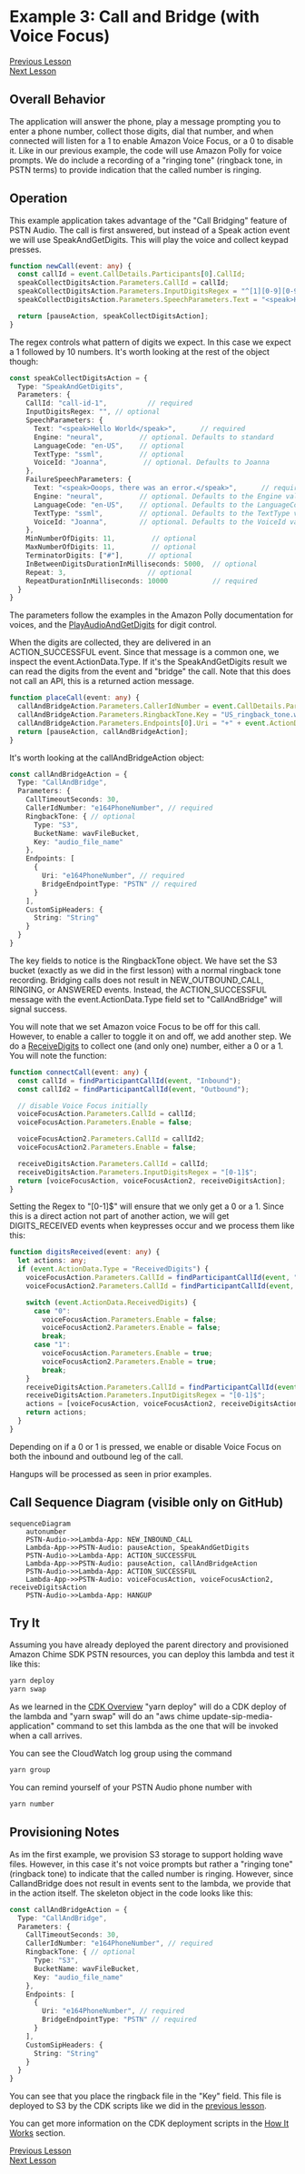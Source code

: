 # Example 3: Call and Bridge (with Voice Focus)

[Previous Lesson](../call-me-back/README.md)  
[Next Lesson](../call-lex-bot/README.md)  

## Overall Behavior

The application will answer the phone, play a message prompting you to enter a phone number, collect those digits, dial that number, and when connected will listen for a 1 to enable Amazon Voice Focus, or a 0 to disable it.  Like in our previous example, the code will use Amazon Polly for voice prompts.  We do include a recording of a "ringing tone" (ringback tone, in PSTN terms) to provide indication that the called number is ringing.
## Operation

This example application takes advantage of the "Call Bridging" feature of PSTN Audio.  The call is first answered, but instead of a Speak action event we will use SpeakAndGetDigits. This will play the voice and collect keypad presses.

```typescript
function newCall(event: any) {
  const callId = event.CallDetails.Participants[0].CallId;
  speakCollectDigitsAction.Parameters.CallId = callId;
  speakCollectDigitsAction.Parameters.InputDigitsRegex = "^[1][0-9][0-9][0-9][0-9][0-9][0-9][0-9][0-9][0-9][0-9]";
  speakCollectDigitsAction.Parameters.SpeechParameters.Text = "<speak>Hello!  Please enter the number you would like to call, starting with a one followed by ten digits</speak>";

  return [pauseAction, speakCollectDigitsAction];
}
```
The regex controls what pattern of digits we expect.  In this case we expect a 1 followed by 10 numbers.  It's worth looking at the rest of the object though:

```typescript
const speakCollectDigitsAction = {
  Type: "SpeakAndGetDigits",
  Parameters: {
    CallId: "call-id-1",          // required
    InputDigitsRegex: "", // optional
    SpeechParameters: {
      Text: "<speak>Hello World</speak>",      // required
      Engine: "neural",         // optional. Defaults to standard
      LanguageCode: "en-US",    // optional
      TextType: "ssml",         // optional
      VoiceId: "Joanna",         // optional. Defaults to Joanna
    },
    FailureSpeechParameters: {
      Text: "<speak>Ooops, there was an error.</speak>",      // required
      Engine: "neural",         // optional. Defaults to the Engine value in SpeechParameters
      LanguageCode: "en-US",    // optional. Defaults to the LanguageCode value in SpeechParameters
      TextType: "ssml",         // optional. Defaults to the TextType value in SpeechParameters
      VoiceId: "Joanna",        // optional. Defaults to the VoiceId value in SpeechParameters
    },
    MinNumberOfDigits: 11,         // optional
    MaxNumberOfDigits: 11,         // optional
    TerminatorDigits: ["#"],      // optional
    InBetweenDigitsDurationInMilliseconds: 5000,  // optional
    Repeat: 3,                    // optional
    RepeatDurationInMilliseconds: 10000           // required
  }
}
```

The parameters follow the examples in the Amazon Polly documentation for voices, and the [PlayAudioAndGetDigits](https://docs.aws.amazon.com/chime/latest/dg/play-audio-get-digits.html) for digit control.

When the digits are collected, they are delivered in an ACTION_SUCCESSFUL event.  Since that message is a common one, we inspect the event.ActionData.Type.  If it's the SpeakAndGetDigits result we can read the digits from the event and "bridge" the call.  Note that this does not call an API, this is a returned action message.

```typescript
function placeCall(event: any) {
  callAndBridgeAction.Parameters.CallerIdNumber = event.CallDetails.Participants[0].From;
  callAndBridgeAction.Parameters.RingbackTone.Key = "US_ringback_tone.wav";
  callAndBridgeAction.Parameters.Endpoints[0].Uri = "+" + event.ActionData.ReceivedDigits;
  return [pauseAction, callAndBridgeAction];
}
```

It's worth looking at the callAndBridgeAction object:
```typescript
const callAndBridgeAction = {
  Type: "CallAndBridge",
  Parameters: {
    CallTimeoutSeconds: 30,
    CallerIdNumber: "e164PhoneNumber", // required
    RingbackTone: { // optional
      Type: "S3",
      BucketName: wavFileBucket,
      Key: "audio_file_name"
    },
    Endpoints: [
      {
        Uri: "e164PhoneNumber", // required
        BridgeEndpointType: "PSTN" // required
      }
    ],
    CustomSipHeaders: {
      String: "String"
    }
  }
}
```

The key fields to notice is the RingbackTone object.  We have set the S3 bucket (exactly as we did in the first lesson) with a normal ringback tone recording.  Bridging calls does not result in NEW_OUTBOUND_CALL, RINGING, or ANSWERED events.  Instead, the ACTION_SUCCESSFUL message with the event.ActionData.Type field set to "CallAndBridge" will signal success.

You will note that we set Amazon voice Focus to be off for this call.  However, to enable a caller to toggle it on and off, we add another step.  We do a [ReceiveDigits](https://docs.aws.amazon.com/chime/latest/dg/listen-to-digits.html) to collect one (and only one) number, either a 0 or a 1.  You will note the function:

```typescript
function connectCall(event: any) {
  const callId = findParticipantCallId(event, "Inbound");
  const callId2 = findParticipantCallId(event, "Outbound");

  // disable Voice Focus initially
  voiceFocusAction.Parameters.CallId = callId;
  voiceFocusAction.Parameters.Enable = false;

  voiceFocusAction2.Parameters.CallId = callId2;
  voiceFocusAction2.Parameters.Enable = false;

  receiveDigitsAction.Parameters.CallId = callId;
  receiveDigitsAction.Parameters.InputDigitsRegex = "[0-1]$";
  return [voiceFocusAction, voiceFocusAction2, receiveDigitsAction];
}
```

Setting the Regex to "[0-1]$" will ensure that we only get a 0 or a 1.  Since this is a direct action not part of another action, we will get DIGITS_RECEIVED events when keypresses occur and we process them like this:

```typescript
function digitsReceived(event: any) {
  let actions: any;
  if (event.ActionData.Type = "ReceivedDigits") {
    voiceFocusAction.Parameters.CallId = findParticipantCallId(event, "Inbound");
    voiceFocusAction2.Parameters.CallId = findParticipantCallId(event, "Outbound");

    switch (event.ActionData.ReceivedDigits) {
      case "0":
        voiceFocusAction.Parameters.Enable = false;
        voiceFocusAction2.Parameters.Enable = false;
        break;
      case "1":
        voiceFocusAction.Parameters.Enable = true;
        voiceFocusAction2.Parameters.Enable = true;
        break;
    }
    receiveDigitsAction.Parameters.CallId = findParticipantCallId(event, "Inbound");
    receiveDigitsAction.Parameters.InputDigitsRegex = "[0-1]$";
    actions = [voiceFocusAction, voiceFocusAction2, receiveDigitsAction];
    return actions;
  }
}
```

Depending on if a 0 or 1 is pressed, we enable or disable Voice Focus on both the inbound and outbound leg of the call.

Hangups will be processed as seen in prior examples.

## Call Sequence Diagram (visible only on GitHub)

```mermaid
sequenceDiagram
    autonumber
    PSTN-Audio->>Lambda-App: NEW_INBOUND_CALL
    Lambda-App->>PSTN-Audio: pauseAction, SpeakAndGetDigits
    PSTN-Audio->>Lambda-App: ACTION_SUCCESSFUL
    Lambda-App->>PSTN-Audio: pauseAction, callAndBridgeAction
    PSTN-Audio->>Lambda-App: ACTION_SUCCESSFUL
    Lambda-App->>PSTN-Audio: voiceFocusAction, voiceFocusAction2, receiveDigitsAction
    PSTN-Audio->>Lambda-App: HANGUP
```

## Try It

Assuming you have already deployed the parent directory and provisioned Amazon Chime SDK PSTN resources, you can deploy this lambda and test it like this:

```bash
yarn deploy
yarn swap
```

As we learned in the [CDK Overview](../../docs/cdk-overview/) "yarn deploy" will do a CDK deploy of the lambda and "yarn swap" will do an "aws chime update-sip-media-application" command to set this lambda as the one that will be invoked when a call arrives.

You can see the CloudWatch log group using the command

```bash
yarn group
```

You can remind yourself of your PSTN Audio phone number with

```bash
yarn number
```

## Provisioning Notes

As im the first example, we provision S3 storage to support holding wave files.  However, in this case it's not voice prompts but rather a "ringing tone" (ringback tone) to indicate that the called number is ringing.  However, since CallandBridge does not result in events sent to the lambda, we provide that in the action itself.  The skeleton object in the code looks like this:

```typescript
const callAndBridgeAction = {
  Type: "CallAndBridge",
  Parameters: {
    CallTimeoutSeconds: 30,
    CallerIdNumber: "e164PhoneNumber", // required
    RingbackTone: { // optional
      Type: "S3",
      BucketName: wavFileBucket,
      Key: "audio_file_name"
    },
    Endpoints: [
      {
        Uri: "e164PhoneNumber", // required
        BridgeEndpointType: "PSTN" // required
      }
    ],
    CustomSipHeaders: {
      String: "String"
    }
  }
}
```

You can see that you place the ringback file in the "Key" field.  This file is deployed to S3 by the CDK scripts like we did in the [previous lesson](../call-me-back/README.md).     

You can get more information on the CDK deployment scripts in the [How It Works](../../docs/how-it-works/) section.

[Previous Lesson](../call-and-bridge/README.md)  
[Next Lesson](../call-lex-bot/README.md)
